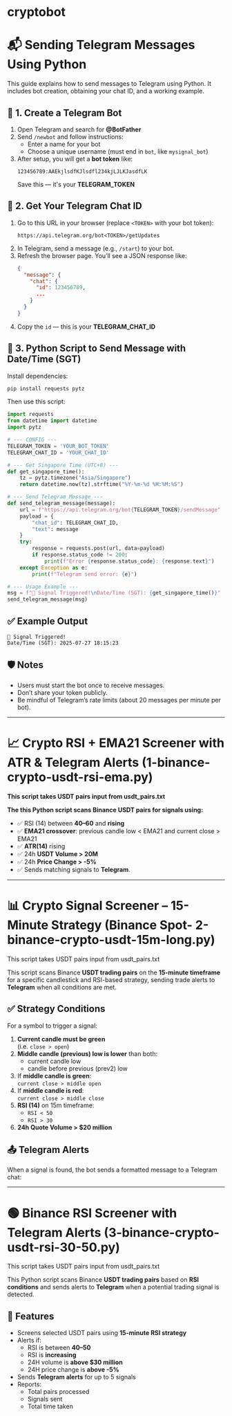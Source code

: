 # cryptobot

# 📬 Sending Telegram Messages Using Python

This guide explains how to send messages to Telegram using Python. It includes bot creation, obtaining your chat ID, and a working example.

## 🔧 1. Create a Telegram Bot

1. Open Telegram and search for **@BotFather**
2. Send `/newbot` and follow instructions:
   - Enter a name for your bot
   - Choose a unique username (must end in `bot`, like `mysignal_bot`)
3. After setup, you will get a **bot token** like:
   ```
   123456789:AAEkjlsdfKJlsdfl234kjLJLKJasdfLK
   ```
   Save this — it's your **TELEGRAM_TOKEN**

## 👤 2. Get Your Telegram Chat ID

1. Go to this URL in your browser (replace `<TOKEN>` with your bot token):
   ```
   https://api.telegram.org/bot<TOKEN>/getUpdates
   ```
2. In Telegram, send a message (e.g., `/start`) to your bot.
3. Refresh the browser page. You’ll see a JSON response like:
   ```json
   {
     "message": {
       "chat": {
         "id": 123456789,
         ...
       }
     }
   }
   ```
4. Copy the `id` — this is your **TELEGRAM_CHAT_ID**

## 💬 3. Python Script to Send Message with Date/Time (SGT)

Install dependencies:

```bash
pip install requests pytz
```

Then use this script:

```python
import requests
from datetime import datetime
import pytz

# --- CONFIG ---
TELEGRAM_TOKEN = 'YOUR_BOT_TOKEN'
TELEGRAM_CHAT_ID = 'YOUR_CHAT_ID'

# --- Get Singapore Time (UTC+8) ---
def get_singapore_time():
    tz = pytz.timezone("Asia/Singapore")
    return datetime.now(tz).strftime("%Y-%m-%d %H:%M:%S")

# --- Send Telegram Message ---
def send_telegram_message(message):
    url = f"https://api.telegram.org/bot{TELEGRAM_TOKEN}/sendMessage"
    payload = {
        "chat_id": TELEGRAM_CHAT_ID,
        "text": message
    }
    try:
        response = requests.post(url, data=payload)
        if response.status_code != 200:
            print(f"Error {response.status_code}: {response.text}")
    except Exception as e:
        print(f"Telegram send error: {e}")

# --- Usage Example ---
msg = f"📡 Signal Triggered!\nDate/Time (SGT): {get_singapore_time()}"
send_telegram_message(msg)
```

## ✅ Example Output

```
📡 Signal Triggered!
Date/Time (SGT): 2025-07-27 18:15:23
```

## 🛡️ Notes

- Users must start the bot once to receive messages.
- Don’t share your token publicly.
- Be mindful of Telegram’s rate limits (about 20 messages per minute per bot).

---

# 📈 Crypto RSI + EMA21 Screener with ATR & Telegram Alerts (1-binance-crypto-usdt-rsi-ema.py)


**This script takes USDT pairs input from usdt_pairs.txt**

**The this Python script scans Binance USDT pairs for signals using:**

- ✅ RSI (14) between **40–60** and **rising**
- ✅ **EMA21 crossover**: previous candle low < EMA21 and current close > EMA21
- ✅ **ATR(14)** rising
- ✅ 24h **USDT Volume > 20M**
- ✅ 24h **Price Change > -5%**
- ✅ Sends matching signals to **Telegram**.

---

# 📊 Crypto Signal Screener – 15-Minute Strategy (Binance Spot- 2-binance-crypto-usdt-15m-long.py)

This script takes USDT pairs input from usdt_pairs.txt

This script scans Binance **USDT trading pairs** on the **15-minute timeframe** for a specific candlestick and RSI-based strategy, sending trade alerts to **Telegram** when all conditions are met.
## ✅ Strategy Conditions
For a symbol to trigger a signal:
1. **Current candle must be green**  
   (i.e. `close > open`)
2. **Middle candle (previous) low is lower** than both:
   - current candle low
   - candle before previous (prev2) low
3. If **middle candle is green**:  
   `current close > middle open`
4. If **middle candle is red**:  
   `current close > middle close`
5. **RSI (14)** on 15m timeframe:
   - `RSI < 50`
   - `RSI > 30`
6. **24h Quote Volume > $20 million**

## 📤 Telegram Alerts
When a signal is found, the bot sends a formatted message to a Telegram chat:

---

# 🟢 Binance RSI Screener with Telegram Alerts (3-binance-crypto-usdt-rsi-30-50.py)

This script takes USDT pairs input from usdt_pairs.txt

This Python script scans Binance **USDT trading pairs** based on **RSI conditions** and sends alerts to **Telegram** when a potential trading signal is detected.

## 📌 Features

- Screens selected USDT pairs using **15-minute RSI strategy**
- Alerts if:
  - RSI is between **40–50**
  - RSI is **increasing**
  - 24H volume is **above $30 million**
  - 24H price change is **above -5%**
- Sends **Telegram alerts** for up to 5 signals
- Reports:
  - Total pairs processed
  - Signals sent
  - Total time taken
